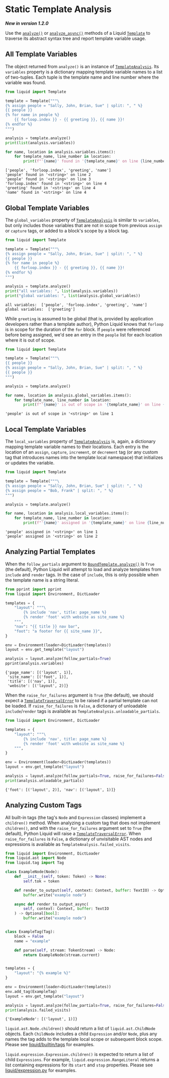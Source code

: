 # Static Template Analysis

**_New in version 1.2.0_**

Use the [`analyze()`](../api/bound-template.md#analyze) or [`analyze_async()`](../api/bound-template.md#analyze_async) methods of a Liquid [`Template`](../api/bound-template.md) to traverse its abstract syntax tree and report template variable usage.

## All Template Variables

The object returned from `analyze()` is an instance of [`TemplateAnalysis`](../api/template-analysis.md). Its `variables` property is a dictionary mapping template variable names to a list of two-tuples. Each tuple is the template name and line number where the variable was found.

```python
from liquid import Template

template = Template("""\
{% assign people = "Sally, John, Brian, Sue" | split: ", " %}
{{ people }}
{% for name in people %}
    {{ forloop.index }} - {{ greeting }}, {{ name }}!
{% endfor %}
""")

analysis = template.analyze()
print(list(analysis.variables))

for name, location in analysis.variables.items():
    for template_name, line_number in location:
        print(f"'{name}' found in '{template_name}' on line {line_number}")
```

```plain title="output"
['people', 'forloop.index', 'greeting', 'name']
'people' found in '<string>' on line 2
'people' found in '<string>' on line 3
'forloop.index' found in '<string>' on line 4
'greeting' found in '<string>' on line 4
'name' found in '<string>' on line 4
```

## Global Template Variables

The `global_variables` property of [`TemplateAnalysis`](../api/template-analysis.md) is similar to `variables`, but only includes those variables that are not in scope from previous `assign` or `capture` tags, or added to a block's scope by a block tag.

```python
from liquid import Template

template = Template("""\
{% assign people = "Sally, John, Brian, Sue" | split: ", " %}
{{ people }}
{% for name in people %}
    {{ forloop.index }} - {{ greeting }}, {{ name }}!
{% endfor %}
""")

analysis = template.analyze()
print("all variables: ", list(analysis.variables))
print("global variables: ", list(analysis.global_variables))
```

```plain title="output"
all variables:  ['people', 'forloop.index', 'greeting', 'name']
global variables:  ['greeting']
```

While `greeting` is assumed to be global (that is, provided by application developers rather than a template author), Python Liquid knows that `forloop` is in scope for the duration of the `for` block. If `people` were referenced before being assigned, we'd see an entry in the `people` list for each location where it is out of scope.

```python
from liquid import Template

template = Template("""\
{{ people }}
{% assign people = "Sally, John, Brian, Sue" | split: ", " %}
{{ people }}
""")

analysis = template.analyze()

for name, location in analysis.global_variables.items():
    for template_name, line_number in location:
        print(f"'{name}' is out of scope in '{template_name}' on line {line_number}")
```

```plain title="output"
'people' is out of scope in '<string>' on line 1
```

## Local Template Variables

The `local_variables` property of [`TemplateAnalysis`](../api/template-analysis.md) is, again, a dictionary mapping template variable names to their locations. Each entry is the location of an `assign`, `capture`, `increment`, or `decrement` tag (or any custom tag that introduces names into the template local namespace) that initializes or updates the variable.

```python
from liquid import Template

template = Template("""\
{% assign people = "Sally, John, Brian, Sue" | split: ", " %}
{% assign people = "Bob, Frank" | split: ", " %}
""")

analysis = template.analyze()

for name, location in analysis.local_variables.items():
    for template_name, line_number in location:
        print(f"'{name}' assigned in '{template_name}' on line {line_number}")
```

```plain title="output"
'people' assigned in '<string>' on line 1
'people' assigned in '<string>' on line 2
```

## Analyzing Partial Templates

When the `follow_partials` argument to [`BoundTemplate.analyze()`](../api/bound-template.md#analyze) is `True` (the default), Python Liquid will attempt to load and analyze templates from `include` and `render` tags. In the case of `include`, this is only possible when the template name is a string literal.

```python
from pprint import pprint
from liquid import Environment, DictLoader

templates = {
    "layout": """\
        {% include 'nav', title: page_name %}
        {% render 'foot' with website as site_name %}
    """,
    "nav": "{{ title }} nav bar",
    "foot": "a footer for {{ site_name }}",
}

env = Environment(loader=DictLoader(templates))
layout = env.get_template("layout")

analysis = layout.analyze(follow_partials=True)
pprint(analysis.variables)
```

```plain title="output"
{'page_name': [('layout', 1)],
 'site_name': [('foot', 1)],
 'title': [('nav', 1)],
 'website': [('layout', 2)]}
```

When the `raise_for_failures` argument is `True` (the default), we should expect a [`TemplateTraversalError`](../api/exceptions.md#templatetraversalerror) to be raised if a partial template can not be loaded. If `raise_for_failures` is `False`, a dictionary of unloadable `include`/`render` tags is available as `TemplateAnalysis.unloadable_partials`.

```python
from liquid import Environment, DictLoader

templates = {
    "layout": """\
        {% include 'nav', title: page_name %}
        {% render 'foot' with website as site_name %}
    """,
}

env = Environment(loader=DictLoader(templates))
layout = env.get_template("layout")

analysis = layout.analyze(follow_partials=True, raise_for_failures=False)
print(analysis.unloadable_partials)
```

```plain title=output
{'foot': [('layout', 2)], 'nav': [('layout', 1)]}
```

## Analyzing Custom Tags

All built-in tags (the tag's `Node` and `Expression` classes) implement a `children()` method. When analyzing a custom tag that does not implement `children()`, and with the `raise_for_failures` argument set to `True` (the default), Python Liquid will raise a [`TemplateTraversalError`](../api/exceptions.md#templatetraversalerror). When `raise_for_failures` is `False`, a dictionary of unvisitable AST nodes and expressions is available as `TemplateAnalysis.failed_visits`.

```python
from liquid import Environment, DictLoader
from liquid.ast import Node
from liquid.tag import Tag

class ExampleNode(Node):
    def __init__(self, token: Token) -> None:
        self.tok = token

    def render_to_output(self, context: Context, buffer: TextIO) -> Optional[bool]:
        buffer.write("example node")

    async def render_to_output_async(
        self, context: Context, buffer: TextIO
    ) -> Optional[bool]:
        buffer.write("example node")


class ExampleTag(Tag):
    block = False
    name = "example"

    def parse(self, stream: TokenStream) -> Node:
        return ExampleNode(stream.current)


templates = {
    "layout": "{% example %}"
}

env = Environment(loader=DictLoader(templates))
env.add_tag(ExampleTag)
layout = env.get_template("layout")

analysis = layout.analyze(follow_partials=True, raise_for_failures=False)
print(analysis.failed_visits)
```

```plain title=output
{'ExampleNode': [('layout', 1)]}
```

`liquid.ast.Node.children()` should return a list of `liquid.ast.ChildNode` objects. Each `ChildNode` includes a child `Expression` and/or `Node`, plus any names the tag adds to the template local scope or subsequent block scope. Please see [liquid/builtin/tags](https://github.com/jg-rp/liquid/tree/main/liquid/builtin/tags) for examples.

`liquid.expression.Expression.children()` is expected to return a list of child `Expressions`. For example, `liquid.expression.RangeLiteral` returns a list containing expressions for its `start` and `stop` properties. Please see [liquid/expression.py](https://github.com/jg-rp/liquid/blob/main/liquid/expression.py) for examples.
